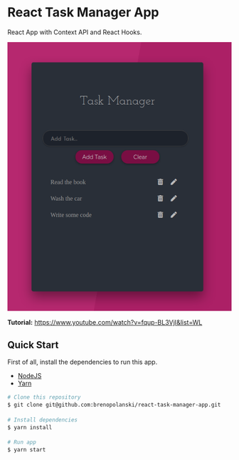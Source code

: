 # React Task Manager App

React App with Context API and React Hooks.

<p align="center">
  <img src="./preview.png" />
</p>

**Tutorial:** https://www.youtube.com/watch?v=fqup-BL3VjI&list=WL

## Quick Start

First of all, install the dependencies to run this app.

- [NodeJS](http://nodejs.org/)
- [Yarn](https://yarnpkg.com/lang/en/docs/cli/install/)

```bash
# Clone this repository
$ git clone git@github.com:brenopolanski/react-task-manager-app.git

# Install dependencies
$ yarn install

# Run app
$ yarn start
```
